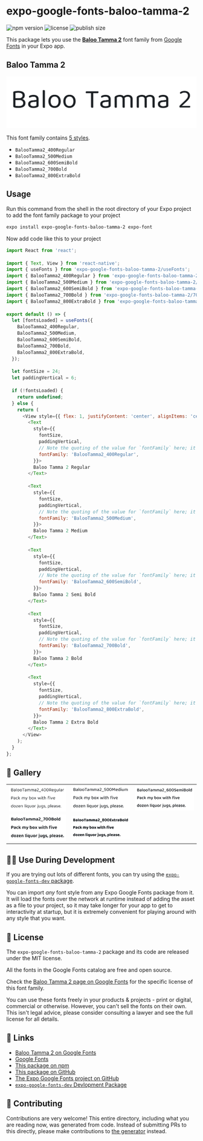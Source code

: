 # expo-google-fonts-baloo-tamma-2

![npm version](https://flat.badgen.net/npm/v/expo-google-fonts-baloo-tamma-2)
![license](https://flat.badgen.net/github/license/expo/google-fonts)
![publish size](https://flat.badgen.net/packagephobia/install/expo-google-fonts-baloo-tamma-2)

This package lets you use the [**Baloo Tamma 2**](https://fonts.google.com/specimen/Baloo+Tamma+2) font family from [Google Fonts](https://fonts.google.com/) in your Expo app.

## Baloo Tamma 2

![Baloo Tamma 2](./font-family.png)

This font family contains [5 styles](#-gallery).

- `BalooTamma2_400Regular`
- `BalooTamma2_500Medium`
- `BalooTamma2_600SemiBold`
- `BalooTamma2_700Bold`
- `BalooTamma2_800ExtraBold`

## Usage

Run this command from the shell in the root directory of your Expo project to add the font family package to your project
```sh
expo install expo-google-fonts-baloo-tamma-2 expo-font
```

Now add code like this to your project
```js
import React from 'react';

import { Text, View } from 'react-native';
import { useFonts } from 'expo-google-fonts-baloo-tamma-2/useFonts';
import { BalooTamma2_400Regular } from 'expo-google-fonts-baloo-tamma-2/400Regular';
import { BalooTamma2_500Medium } from 'expo-google-fonts-baloo-tamma-2/500Medium';
import { BalooTamma2_600SemiBold } from 'expo-google-fonts-baloo-tamma-2/600SemiBold';
import { BalooTamma2_700Bold } from 'expo-google-fonts-baloo-tamma-2/700Bold';
import { BalooTamma2_800ExtraBold } from 'expo-google-fonts-baloo-tamma-2/800ExtraBold';

export default () => {
  let [fontsLoaded] = useFonts({
    BalooTamma2_400Regular,
    BalooTamma2_500Medium,
    BalooTamma2_600SemiBold,
    BalooTamma2_700Bold,
    BalooTamma2_800ExtraBold,
  });

  let fontSize = 24;
  let paddingVertical = 6;

  if (!fontsLoaded) {
    return undefined;
  } else {
    return (
      <View style={{ flex: 1, justifyContent: 'center', alignItems: 'center' }}>
        <Text
          style={{
            fontSize,
            paddingVertical,
            // Note the quoting of the value for `fontFamily` here; it expects a string!
            fontFamily: 'BalooTamma2_400Regular',
          }}>
          Baloo Tamma 2 Regular
        </Text>

        <Text
          style={{
            fontSize,
            paddingVertical,
            // Note the quoting of the value for `fontFamily` here; it expects a string!
            fontFamily: 'BalooTamma2_500Medium',
          }}>
          Baloo Tamma 2 Medium
        </Text>

        <Text
          style={{
            fontSize,
            paddingVertical,
            // Note the quoting of the value for `fontFamily` here; it expects a string!
            fontFamily: 'BalooTamma2_600SemiBold',
          }}>
          Baloo Tamma 2 Semi Bold
        </Text>

        <Text
          style={{
            fontSize,
            paddingVertical,
            // Note the quoting of the value for `fontFamily` here; it expects a string!
            fontFamily: 'BalooTamma2_700Bold',
          }}>
          Baloo Tamma 2 Bold
        </Text>

        <Text
          style={{
            fontSize,
            paddingVertical,
            // Note the quoting of the value for `fontFamily` here; it expects a string!
            fontFamily: 'BalooTamma2_800ExtraBold',
          }}>
          Baloo Tamma 2 Extra Bold
        </Text>
      </View>
    );
  }
};

```

## 🔡 Gallery


||||
|-|-|-|
|![BalooTamma2_400Regular](.//400Regular/BalooTamma2_400Regular.ttf.png)|![BalooTamma2_500Medium](.//500Medium/BalooTamma2_500Medium.ttf.png)|![BalooTamma2_600SemiBold](.//600SemiBold/BalooTamma2_600SemiBold.ttf.png)||
|![BalooTamma2_700Bold](.//700Bold/BalooTamma2_700Bold.ttf.png)|![BalooTamma2_800ExtraBold](.//800ExtraBold/BalooTamma2_800ExtraBold.ttf.png)|||


## 👩‍💻 Use During Development

If you are trying out lots of different fonts, you can try using the [`expo-google-fonts-dev` package](https://github.com/freeboub/google-fonts/tree/master/font-packages/dev#readme).

You can import *any* font style from any Expo Google Fonts package from it. It will load the fonts
over the network at runtime instead of adding the asset as a file to your project, so it may take longer
for your app to get to interactivity at startup, but it is extremely convenient
for playing around with any style that you want.

## 📖 License

The `expo-google-fonts-baloo-tamma-2` package and its code are released under the MIT license.

All the fonts in the Google Fonts catalog are free and open source.

Check the [Baloo Tamma 2 page on Google Fonts](https://fonts.google.com/specimen/Baloo+Tamma+2) for the specific license of this font family.

You can use these fonts freely in your products & projects - print or digital, commercial or otherwise. However, you can't sell the fonts on their own. This isn't legal advice, please consider consulting a lawyer and see the full license for all details.

## 🔗 Links

- [Baloo Tamma 2 on Google Fonts](https://fonts.google.com/specimen/Baloo+Tamma+2)
- [Google Fonts](https://fonts.google.com/)
- [This package on npm](https://www.npmjs.com/package/expo-google-fonts-baloo-tamma-2)
- [This package on GitHub](https://github.com/freeboub/google-fonts/tree/master/font-packages/baloo-tamma-2)
- [The Expo Google Fonts project on GitHub](https://github.com/freeboub/google-fonts)
- [`expo-google-fonts-dev` Devlopment Package](https://github.com/freeboub/google-fonts/tree/master/font-packages/dev)

## 🤝 Contributing

Contributions are very welcome! This entire directory, including what you are reading now, was generated from code. Instead of submitting PRs to this directly, please make contributions to [the generator](https://github.com/freeboub/google-fonts/tree/master/packages/generator) instead.
